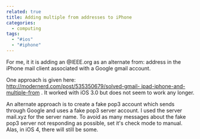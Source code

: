 ```yaml
---
related: true
title: Adding multiple from addresses to iPhone
categories:
  - computing
tags:
  - "#ios"
  - "#iphone"
---
```

For me, it it is adding an @IEEE.org as an alternate from: address in the
iPhone mail client associated with a Google gmail account.

One approach is given here: [http://modernerd.com/post/535350679/solved-gmail-
ipad-iphone-and-multiple-from][1] . It worked with iOS 3.0 but does not seem
to work any longer.

An alternate approach is to create a fake pop3 account which sends through
Google and uses a fake pop3 server account. I used the server mail.xyz for the
server name. To avoid as many messages about the fake pop3 server not
responding as possible, set it's check mode to manual. Alas, in iOS 4, there
will still be some.

[1]: http://modernerd.com/post/535350679/solved-gmail-ipad-iphone-and-multiple-from


